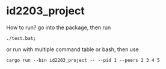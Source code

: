 # id2203_project

How to run?
go into the package, then run 
```
./test.bat;
```
or run with multiple command table or bash, then use 
```
cargo run --bin id2203_project -- --pid 1 --peers 2 3 4 5
```
